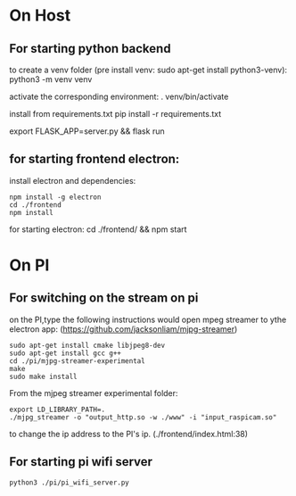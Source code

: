 
On Host
=============

For starting python backend
----------------
to create a venv folder (pre install venv: sudo apt-get install python3-venv):
python3 -m venv venv

activate the corresponding environment:
. venv/bin/activate


install from requirements.txt
pip install -r requirements.txt


export FLASK_APP=server.py && flask run


for starting frontend electron:
----------------
install electron and dependencies:
```
npm install -g electron
cd ./frontend
npm install
```


for starting electron:
cd ./frontend/ && npm start



On PI
=============

For switching on the stream on pi
----------------
on the PI,type the following instructions would open mpeg streamer to ythe electron app:
(https://github.com/jacksonliam/mjpg-streamer)

```
sudo apt-get install cmake libjpeg8-dev
sudo apt-get install gcc g++
cd ./pi/mjpg-streamer-experimental
make
sudo make install
```

From the mjpeg streamer experimental folder:
```
export LD_LIBRARY_PATH=.
./mjpg_streamer -o "output_http.so -w ./www" -i "input_raspicam.so"
```

to change the ip address to the PI's ip. (./frontend/index.html:38)


For starting pi wifi server
----------------
```
python3 ./pi/pi_wifi_server.py
```




